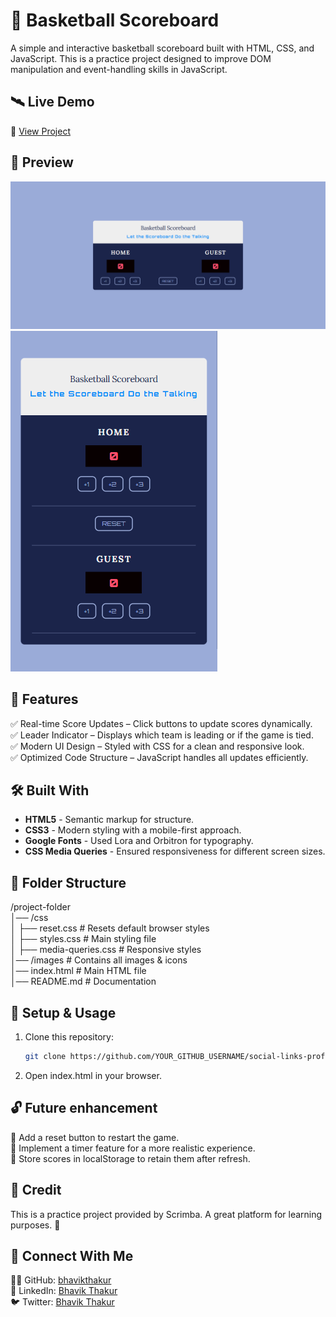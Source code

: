 #  🏀 Basketball Scoreboard

A simple and interactive basketball scoreboard built with HTML, CSS, and JavaScript. This is a practice project designed to improve DOM manipulation and event-handling skills in JavaScript.


## 🛰 Live Demo  
🔗 [View Project](https://bhavikthakur.github.io/basketball-scoreboard/)  

## 📸 Preview  
![Project Screenshot](./design/desktop-view.png)  
![Project Screenshot](./design/mobile-view.png)   

## 📌 Features  
✅ Real-time Score Updates – Click buttons to update scores dynamically. <br>
✅ Leader Indicator – Displays which team is leading or if the game is tied. <br>
✅ Modern UI Design – Styled with CSS for a clean and responsive look. <br>
✅ Optimized Code Structure – JavaScript handles all updates efficiently. <br>

## 🛠️ Built With  
- **HTML5** - Semantic markup for structure.   <br>
- **CSS3** - Modern styling with a mobile-first approach.  <br>
- **Google Fonts** - Used Lora and Orbitron for typography.    <br>
- **CSS  Media Queries** - Ensured responsiveness for different screen sizes.

## 📂 Folder Structure  
/project-folder <br>
│── /css <br>
│   ├── reset.css        # Resets default browser styles <br>
│   ├── styles.css       # Main styling file <br>
│   ├── media-queries.css # Responsive styles <br>
│── /images             # Contains all images & icons <br>
│── index.html          # Main HTML file <br>
│── README.md           # Documentation <br>



## 🔧 Setup & Usage  
1. Clone this repository:  
   ```bash
   git clone https://github.com/YOUR_GITHUB_USERNAME/social-links-profile.git    
2. Open index.html in your browser. 

## 🔓 Future enhancement  
🔹 Add a reset button to restart the game. <br>
🔹 Implement a timer feature for a more realistic experience. <br>
🔹 Store scores in localStorage to retain them after refresh. <br>

## 📜 Credit
This is a practice project provided by Scrimba. A great platform for learning purposes. 🚀


## 🤝 Connect With Me  
👨‍💻 GitHub: [bhavikthakur](https://github.com/bhavikthakur)  <br>
💼 LinkedIn: [Bhavik Thakur](https://www.linkedin.com/in/bhavik-thakur/)  <br>
🐦 Twitter: [Bhavik Thakur](https://x.com/BhavikkThakur)  <br>
